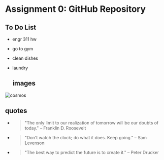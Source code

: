 # Assignment 0: GitHub Repository

## To Do List
- engr 311 hw
- go to gym
- clean dishes
- laundry

  ## images
![cosmos](https://github.com/nsinchire/CPE322/assets/144704987/1776f5fc-bc82-42bf-afc9-58360c6a16c5)

## quotes
* > "The only limit to our realization of tomorrow will be our doubts of today." – Franklin D. Roosevelt
* > "Don't watch the clock; do what it does. Keep going." – Sam Levenson
* > "The best way to predict the future is to create it." – Peter Drucker


